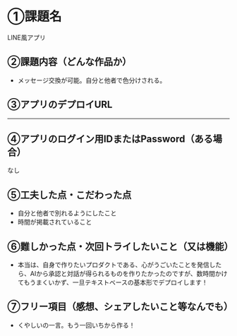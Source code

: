# ①課題名
LINE風アプリ

## ②課題内容（どんな作品か）
- メッセージ交換が可能。自分と他者で色分けされる。

## ③アプリのデプロイURL
---

## ④アプリのログイン用IDまたはPassword（ある場合）
なし

## ⑤工夫した点・こだわった点
- 自分と他者で別れるようにしたこと
- 時間が掲載されていること

## ⑥難しかった点・次回トライしたいこと（又は機能）
- 本当は、自身で作りたいプロダクトである、心がうごいたことを発信したら、AIから承認と対話が得られるものを作りたかったのですが、数時間かけてもうまくいかず、一旦テキストベースの基本形でデプロイします！

## ⑦フリー項目（感想、シェアしたいこと等なんでも）
- くやしいの一言。もう一回いちから作る！